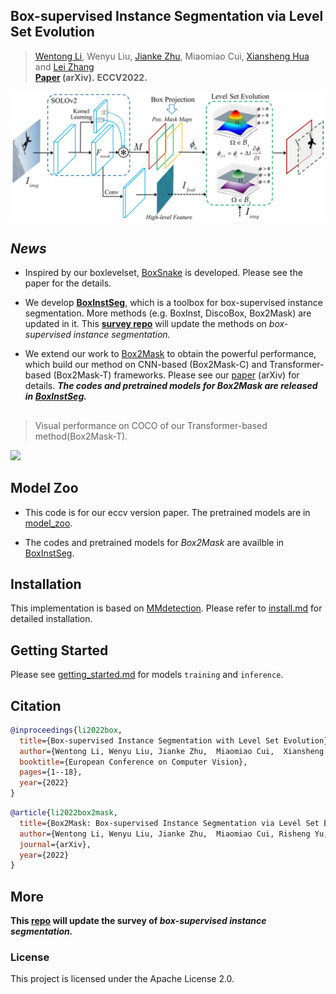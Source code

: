 ## Box-supervised Instance Segmentation via Level Set Evolution 
> [Wentong Li](https://cslwt.github.io/), Wenyu Liu, [Jianke Zhu](https://person.zju.edu.cn/jkzhu), Miaomiao Cui, [Xiansheng Hua](https://scholar.google.com.hk/citations?user=6G-l4o0AAAAJ&hl=zh-CN&oi=ao) and [Lei Zhang](https://www4.comp.polyu.edu.hk/~cslzhang/)  
**[Paper](https://arxiv.org/pdf/2207.09055.pdf) (arXiv).**
> **ECCV2022.**

<img src="./docs/boxlevelset.png" width="800px">

## _News_

- Inspired by our boxlevelset, [BoxSnake](https://github.com/Yangr116/BoxSnake) is developed. Please see the paper for the details.
  
- We develop **[BoxInstSeg](https://github.com/LiWentomng/BoxInstSeg)**, which is a toolbox for box-supervised instance segmentation. More methods (e.g. BoxInst, DiscoBox, Box2Mask) are updated in it. This **[survey repo](https://github.com/LiWentomng/Box-supervised-instance-segmentation)** will update the methods on _box-supervised instance segmentation._

- We extend our work to [Box2Mask](https://arxiv.org/pdf/2212.01579.pdf) to obtain the powerful performance, which build our method on CNN-based (Box2Mask-C) and Transformer-based (Box2Mask-T) frameworks. Please see our [paper](https://arxiv.org/pdf/2212.01579.pdf) (arXiv) for details.  **_The codes and pretrained models for Box2Mask are released in [BoxInstSeg](https://github.com/LiWentomng/BoxInstSeg)._**


## 

 > Visual performance on COCO of our Transformer-based method(Box2Mask-T).
 <img src="./docs/coco_vis.png" width="800px">

   
## Model Zoo
- This code is for our eccv version paper. The pretrained models are in [model_zoo](https://github.com/LiWentomng/boxlevelset/blob/main/docs/model_zoo.md).

- The codes and pretrained models for *Box2Mask* are availble in [BoxInstSeg](https://github.com/LiWentomng/BoxInstSeg).

## Installation

This implementation is based on [MMdetection](https://github.com/open-mmlab/mmdetection).
Please refer to [install.md](./docs/install.md) for detailed installation.


## Getting Started 
Please see [getting_started.md](./docs/get_started.md) for models `training` and `inference`.


## Citation


```BibTeX
@inproceedings{li2022box,
  title={Box-supervised Instance Segmentation with Level Set Evolution},
  author={Wentong Li, Wenyu Liu, Jianke Zhu,  Miaomiao Cui,  Xiansheng Hua and Lei Zhang},
  booktitle={European Conference on Computer Vision},
  pages={1--18},
  year={2022}
}
```

```BibTeX
@article{li2022box2mask,
  title={Box2Mask: Box-supervised Instance Segmentation via Level Set Evolution},
  author={Wentong Li, Wenyu Liu, Jianke Zhu,  Miaomiao Cui, Risheng Yu, Xiansheng Hua and Lei Zhang},
  journal={arXiv},
  year={2022}
}
```

## More
**This **[repo](https://github.com/LiWentomng/Box-supervised-instance-segmentation)** will update the **survey** of _box-supervised instance segmentation._**


### License

This project is licensed under the Apache License 2.0. 


